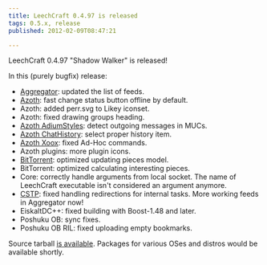 ```yaml
---
title: LeechCraft 0.4.97 is released
tags: 0.5.x, release
published: 2012-02-09T08:47:21

---
```


LeechCraft 0.4.97 "Shadow Walker" is released!

In this (purely bugfix) release:

- [Aggregator](/plugins-aggregator): updated the list of feeds.
- [Azoth](/plugins-azoth): fast change status button offline
  by default.
- Azoth: added perr.svg to Likey iconset.
- Azoth: fixed drawing groups heading.
- [Azoth AdiumStyles](/plugins-azoth-adiumstyles): detect outgoing
  messages in MUCs.
- [Azoth ChatHistory](/plugins-azoth-chathistory): select proper
  history item.
- [Azoth Xoox](/plugins-azoth-xoox): fixed Ad-Hoc commands.
- Azoth plugins: more plugin icons.
- [BitTorrent](/plugins-bittorrent): optimized updating pieces model.
- BitTorrent: optimized calculating interesting pieces.
- Core: correctly handle arguments from local socket. The name of
  LeechCraft executable isn't considered an argument anymore.
- [CSTP](/plugins-cstp): fixed handling redirections for
  internal tasks. More working feeds in Aggregator now!
- EiskaltDC++: fixed building with Boost-1.48 and later.
- Poshuku OB: sync fixes.
- Poshuku OB RIL: fixed uploading empty bookmarks.

Source tarball [is
available](http://sourceforge.net/projects/leechcraft/files/LeechCraft/0.5.0/leechcraft-0.4.97.tar.xz/download).
Packages for various OSes and distros would be available shortly.
